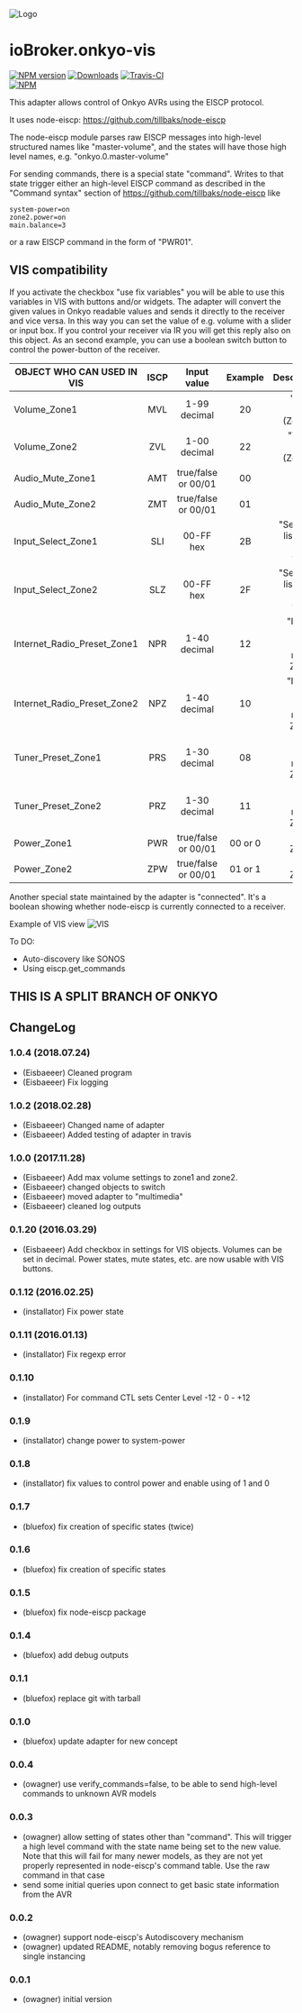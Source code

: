 ![Logo](admin/onkyo.png)
# ioBroker.onkyo-vis

[![NPM version](http://img.shields.io/npm/v/iobroker.onkyo-vis.svg)](https://www.npmjs.com/package/iobroker.onkyo-vis)
[![Downloads](https://img.shields.io/npm/dm/iobroker.onkyo-vis.svg)](https://www.npmjs.com/package/iobroker.onkyo-vis)
[![Travis-CI](https://travis-ci.org/Eisbaeeer/ioBroker.onkyo-vis.svg?branch=master)](https://www.travis-ci.org/Eisbaeeer/ioBroker.onkyo-vis)   
[![NPM](https://nodei.co/npm/iobroker.onkyo-vis.png?downloads=true)](https://nodei.co/npm/iobroker.onkyo-vis/)


This adapter allows control of Onkyo AVRs using the EISCP protocol.

It uses node-eiscp: https://github.com/tillbaks/node-eiscp

The node-eiscp module parses raw EISCP messages into high-level
structured names like "master-volume", and the states will have those
high level names, e.g. "onkyo.0.master-volume"

For sending commands, there is a special state "command". Writes to that state
trigger either an high-level EISCP command as described in the "Command syntax" section
of https://github.com/tillbaks/node-eiscp like

    system-power=on
    zone2.power=on
    main.balance=3

or a raw EISCP command in the form of "PWR01".

## VIS compatibility
If you activate the checkbox "use fix variables" you will be able to use this variables in VIS with buttons and/or widgets.
The adapter will convert the given values in Onkyo readable values and sends it directly to the receiver and vice versa.
In this way you can set the value of e.g. volume with a slider or input box. If you control your receiver via IR you will get this reply also on this object.
As an second example, you can use a boolean switch button to control the power-button of the receiver.

|OBJECT WHO CAN USED IN VIS   |ISCP  |Input value         |Example  |Description                           |
|-----------------------------|:----:|:------------------:|:-------:|-------------------------------------:|
|Volume_Zone1                 |MVL   |1-99 decimal        |20       |"Master volume (Zone 1)"              |                
|Volume_Zone2    	            |ZVL   |1-00 decimal        |22       |"Volume zone2 (Zone 2)"               |
|Audio_Mute_Zone1             |AMT   |true/false or 00/01 |00       |"Mute Zone1"                          |
|Audio_Mute_Zone2             |ZMT   |true/false or 00/01 |01       |"Mute Zone2"                          |
|Input_Select_Zone1           |SLI   |00-FF hex           |2B       |"See excel list EISCP for hex values" |
|Input_Select_Zone2           |SLZ   |00-FF hex           |2F       |"See excel list EISCP for hex values" |
|Internet_Radio_Preset_Zone1  |NPR   |1-40 decimal        |12       |"Internet radio preset number Zone 1" |
|Internet_Radio_Preset_Zone2  |NPZ   |1-40 decimal        |10       |"Internet radio preset number Zone 2" |
|Tuner_Preset_Zone1           |PRS   |1-30 decimal        |08       |"Tuner preset number Zone 1"          |
|Tuner_Preset_Zone2           |PRZ   |1-30 decimal        |11       |"Tuner preset number Zone 2"          |
|Power_Zone1                  |PWR   |true/false or 00/01 |00 or 0  |"Power Zone 1"                        |
|Power_Zone2                  |ZPW   |true/false or 00/01 |01 or 1  |"Power Zone 2"                        |

Another special state maintained by the adapter is "connected". It's a boolean
showing whether node-eiscp is currently connected to a receiver.

Example of VIS view
![VIS](admin/onkyo-vis.png)     

To DO:
- Auto-discovery like SONOS
- Using eiscp.get_commands

## THIS IS A SPLIT BRANCH OF ONKYO

## ChangeLog
### 1.0.4 (2018.07.24)
* (Eisbaeeer) Cleaned program
* (Eisbaeeer) Fix logging

### 1.0.2 (2018.02.28)
* (Eisbaeeer) Changed name of adapter
* (Eisbaeeer) Added testing of adapter in travis

### 1.0.0 (2017.11.28)
* (Eisbaeeer) Add max volume settings to zone1 and zone2.   
* (Eisbaeeer) changed objects to switch
* (Eisbaeeer) moved adapter to "multimedia"
* (Eisbaeeer) cleaned log outputs

### 0.1.20 (2016.03.29)
* (Eisbaeeer) Add checkbox in settings for VIS objects. Volumes can be set in
  decimal. Power states, mute states, etc. are now usable with VIS buttons.

### 0.1.12 (2016.02.25)
* (installator) Fix power state

### 0.1.11 (2016.01.13)
* (installator) Fix regexp error

### 0.1.10
* (installator) For command CTL sets Center Level -12 - 0 - +12

### 0.1.9
* (installator) change power to system-power

### 0.1.8
* (installator) fix values to control power and enable using of 1 and 0

### 0.1.7
* (bluefox) fix creation of specific states (twice)

### 0.1.6
* (bluefox) fix creation of specific states

### 0.1.5
* (bluefox) fix node-eiscp package

### 0.1.4
* (bluefox) add debug outputs

### 0.1.1
* (bluefox) replace git with tarball

### 0.1.0
* (bluefox) update adapter for new concept

### 0.0.4
* (owagner) use verify_commands=false, to be able to send high-level commands to unknown AVR models

### 0.0.3
* (owagner) allow setting of states other than "command". This will trigger a high level
  command with the state name being set to the new value. Note that this will fail for
  many newer models, as they are not yet properly represented in node-eiscp's
  command table. Use the raw command in that case
* send some initial queries upon connect to get basic state information from the AVR

### 0.0.2
* (owagner) support node-eiscp's Autodiscovery mechanism
* (owagner) updated README, notably removing bogus reference to single instancing

### 0.0.1
* (owagner) initial version


